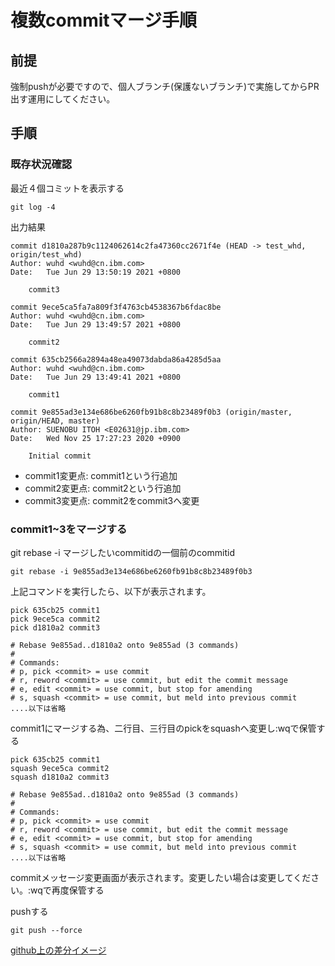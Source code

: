 # 複数commitマージ手順

##  前提

強制pushが必要ですので、個人ブランチ(保護ないブランチ)で実施してからPR出す運用にしてください。

##  手順

### 既存状況確認

最近４個コミットを表示する
```
git log -4
```

出力結果
```
commit d1810a287b9c1124062614c2fa47360cc2671f4e (HEAD -> test_whd, origin/test_whd)
Author: wuhd <wuhd@cn.ibm.com>
Date:   Tue Jun 29 13:50:19 2021 +0800

    commit3

commit 9ece5ca5fa7a809f3f4763cb4538367b6fdac8be
Author: wuhd <wuhd@cn.ibm.com>
Date:   Tue Jun 29 13:49:57 2021 +0800

    commit2

commit 635cb2566a2894a48ea49073dabda86a4285d5aa
Author: wuhd <wuhd@cn.ibm.com>
Date:   Tue Jun 29 13:49:41 2021 +0800

    commit1

commit 9e855ad3e134e686be6260fb91b8c8b23489f0b3 (origin/master, origin/HEAD, master)
Author: SUENOBU ITOH <E02631@jp.ibm.com>
Date:   Wed Nov 25 17:27:23 2020 +0900

    Initial commit
```

* commit1変更点: commit1という行追加
* commit2変更点: commit2という行追加
* commit3変更点: commit2をcommit3へ変更

### commit1~3をマージする

git rebase -i マージしたいcommitidの一個前のcommitid

```
git rebase -i 9e855ad3e134e686be6260fb91b8c8b23489f0b3
```

上記コマンドを実行したら、以下が表示されます。

```
pick 635cb25 commit1
pick 9ece5ca commit2
pick d1810a2 commit3

# Rebase 9e855ad..d1810a2 onto 9e855ad (3 commands)
#
# Commands:
# p, pick <commit> = use commit
# r, reword <commit> = use commit, but edit the commit message
# e, edit <commit> = use commit, but stop for amending
# s, squash <commit> = use commit, but meld into previous commit
....以下は省略
```

commit1にマージする為、二行目、三行目のpickをsquashへ変更し:wqで保管する

```
pick 635cb25 commit1
squash 9ece5ca commit2
squash d1810a2 commit3

# Rebase 9e855ad..d1810a2 onto 9e855ad (3 commands)
#
# Commands:
# p, pick <commit> = use commit
# r, reword <commit> = use commit, but edit the commit message
# e, edit <commit> = use commit, but stop for amending
# s, squash <commit> = use commit, but meld into previous commit
....以下は省略
```

commitメッセージ変更画面が表示されます。変更したい場合は変更してください。:wqで再度保管する

pushする
```
git push --force
```

[github上の差分イメージ](https://github.ibm.com/chancenextams/sample-for-try/commit/f32cb996b3dce68dcbecafab0573882460103ad8)